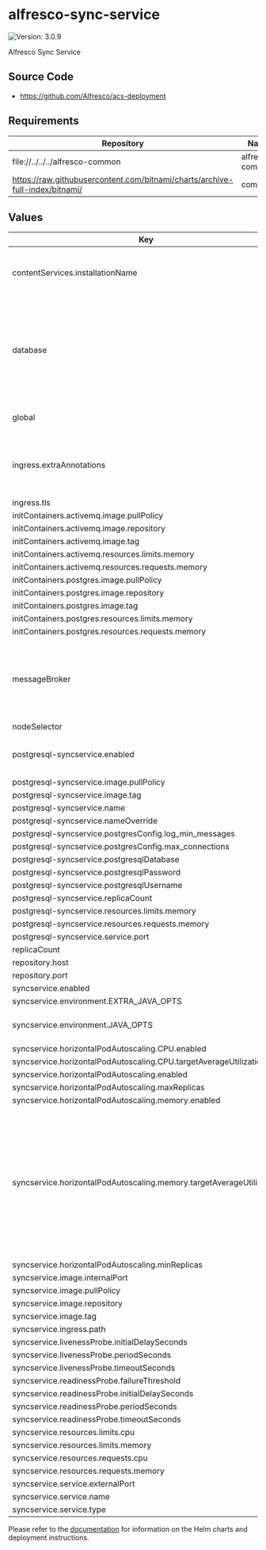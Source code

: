 # alfresco-sync-service

![Version: 3.0.9](https://img.shields.io/badge/Version-3.0.9-informational?style=flat-square)

Alfresco Sync Service

## Source Code

* <https://github.com/Alfresco/acs-deployment>

## Requirements

| Repository | Name | Version |
|------------|------|---------|
| file://../../../alfresco-common | alfresco-common | 0.1.0 |
| https://raw.githubusercontent.com/bitnami/charts/archive-full-index/bitnami/ | common | 1.x.x |

## Values

| Key | Type | Default | Description |
|-----|------|---------|-------------|
| contentServices.installationName | string | `nil` | Specify when installing as a standalone chart, not as a subchart of ACS. This variable will be used to construct the correct hostname for ACS and ActiveMQ |
| database | object | `{"external":false}` | Defines properties required by sync service for connecting to the database Note! : If you set database.external to true you will have to setup the JDBC driver, user, password and JdbcUrl as `driver`, `user`, `password` & `url` subelements of `database`. Also make sure that the container has the db driver in TODO - add container path |
| global | object | `{"alfrescoRegistryPullSecrets":"quay-registry-secret","strategy":{"rollingUpdate":{"maxSurge":1,"maxUnavailable":0}}}` | Global definition of Docker registry pull secret which can be overridden from parent ACS Helm chart(s) |
| ingress.extraAnnotations | string | `nil` | useful when running Sync service without SSL termination done by a load balancer, e.g. when ran on Minikube for testing purposes nginx.ingress.kubernetes.io/ssl-redirect: "false" |
| ingress.tls | list | `[]` |  |
| initContainers.activemq.image.pullPolicy | string | `"IfNotPresent"` |  |
| initContainers.activemq.image.repository | string | `"bash"` |  |
| initContainers.activemq.image.tag | string | `"5.1.16"` |  |
| initContainers.activemq.resources.limits.memory | string | `"10Mi"` |  |
| initContainers.activemq.resources.requests.memory | string | `"5Mi"` |  |
| initContainers.postgres.image.pullPolicy | string | `"IfNotPresent"` |  |
| initContainers.postgres.image.repository | string | `"busybox"` |  |
| initContainers.postgres.image.tag | string | `"1.35.0"` |  |
| initContainers.postgres.resources.limits.memory | string | `"10Mi"` |  |
| initContainers.postgres.resources.requests.memory | string | `"5Mi"` |  |
| messageBroker | object | `{"existingSecretName":null,"url":null}` | `messageBroker` object allow to pass ActiveMQ connection details. `url`: provides URI formatted string (see https://activemq.apache.org/failover-transport-reference) `user`: username to authenticate as. `password`: credential to use to authenticate to the broker. |
| nodeSelector | object | `{}` |  |
| postgresql-syncservice.enabled | bool | `true` | If true, install the postgresql chart alongside Alfresco Sync service. Note: Set this to false if you use an external database. |
| postgresql-syncservice.image.pullPolicy | string | `"IfNotPresent"` |  |
| postgresql-syncservice.image.tag | string | `"11.7.0"` |  |
| postgresql-syncservice.name | string | `"postgresql-syncservice"` |  |
| postgresql-syncservice.nameOverride | string | `"postgresql-syncservice"` |  |
| postgresql-syncservice.postgresConfig.log_min_messages | string | `"LOG"` |  |
| postgresql-syncservice.postgresConfig.max_connections | int | `450` |  |
| postgresql-syncservice.postgresqlDatabase | string | `"syncservice-postgresql"` |  |
| postgresql-syncservice.postgresqlPassword | string | `"admin"` |  |
| postgresql-syncservice.postgresqlUsername | string | `"alfresco"` |  |
| postgresql-syncservice.replicaCount | int | `1` |  |
| postgresql-syncservice.resources.limits.memory | string | `"1500Mi"` |  |
| postgresql-syncservice.resources.requests.memory | string | `"1500Mi"` |  |
| postgresql-syncservice.service.port | int | `5432` |  |
| replicaCount | int | `1` |  |
| repository.host | string | `"alfresco-cs-repository"` |  |
| repository.port | int | `80` |  |
| syncservice.enabled | bool | `true` |  |
| syncservice.environment.EXTRA_JAVA_OPTS | string | `""` |  |
| syncservice.environment.JAVA_OPTS | string | `"-Dsync.metrics.reporter.graphite.enabled=false -Dsync.metrics.reporter.graphite.address=127.0.0.1 -Dsync.metrics.reporter.graphite.port=2003 -XX:MinRAMPercentage=50 -XX:MaxRAMPercentage=80"` |  |
| syncservice.horizontalPodAutoscaling.CPU.enabled | bool | `true` |  |
| syncservice.horizontalPodAutoscaling.CPU.targetAverageUtilization | int | `80` |  |
| syncservice.horizontalPodAutoscaling.enabled | bool | `true` |  |
| syncservice.horizontalPodAutoscaling.maxReplicas | int | `3` |  |
| syncservice.horizontalPodAutoscaling.memory.enabled | bool | `true` |  |
| syncservice.horizontalPodAutoscaling.memory.targetAverageUtilization | int | `60` | For the memory a lower threshold(60) for the targetAverageUtilization is needed. We need to allow the resource metrics to be queried by the metrics-server, before the pod is killed # by Kubernetes due to reaching memory limits(the infamous message one might see  in the pod events history. "Terminated: OOMKilled"). The metrics are checked every 15 seconds by #    # default,  configured by the global cluster flag --horizontal-pod-autoscaler-sync-period |
| syncservice.horizontalPodAutoscaling.minReplicas | int | `1` |  |
| syncservice.image.internalPort | int | `9090` |  |
| syncservice.image.pullPolicy | string | `"IfNotPresent"` |  |
| syncservice.image.repository | string | `"quay.io/alfresco/service-sync"` |  |
| syncservice.image.tag | string | `"3.7.3-A1"` |  |
| syncservice.ingress.path | string | `"/syncservice"` |  |
| syncservice.livenessProbe.initialDelaySeconds | int | `150` |  |
| syncservice.livenessProbe.periodSeconds | int | `30` |  |
| syncservice.livenessProbe.timeoutSeconds | int | `10` |  |
| syncservice.readinessProbe.failureThreshold | int | `12` |  |
| syncservice.readinessProbe.initialDelaySeconds | int | `20` |  |
| syncservice.readinessProbe.periodSeconds | int | `10` |  |
| syncservice.readinessProbe.timeoutSeconds | int | `10` |  |
| syncservice.resources.limits.cpu | string | `"2"` |  |
| syncservice.resources.limits.memory | string | `"2000Mi"` |  |
| syncservice.resources.requests.cpu | string | `"2"` |  |
| syncservice.resources.requests.memory | string | `"2000Mi"` |  |
| syncservice.service.externalPort | int | `80` |  |
| syncservice.service.name | string | `"syncservice"` |  |
| syncservice.service.type | string | `"NodePort"` |  |

Please refer to the [documentation](https://github.com/Alfresco/acs-deployment/blob/master/docs/helm/README.md) for information on the Helm charts and deployment instructions.
